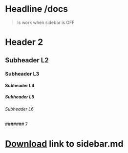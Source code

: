 # Headline /docs

> Is work when sidebar is OFF


# Header 2

  ## Subheader L2
  ### Subheader L3
  #### Subheader L4
  ##### Subheader L5
  ###### Subheader L6

  ####### 7

# [Download](download) link to sidebar.md
